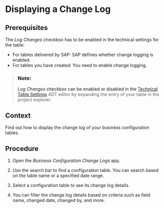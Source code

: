 <!-- loioddd9de0bb41a4ce9a91ac9102b843e83 -->

# Displaying a Change Log





<a name="loioddd9de0bb41a4ce9a91ac9102b843e83__ViewingAChangeLog_prerequisites"/>

## Prerequisites

The *Log Changes* checkbox has to be enabled in the technical settings for the table:

-   For tables delivered by SAP: SAP defines whether change logging is enabled.
-   For tables you have created: You need to enable change logging.

> ### Note:  
> *Log Changes* checkbox can be enabled or disabled in the [Technical Table Settings](https://help.sap.com/viewer/c238d694b825421f940829321ffa326a/LATEST/en-US/71709cce60c7433ba5563662ce129fe2.html) ADT editor by expanding the entry of your table in the project explorer.



<a name="loioddd9de0bb41a4ce9a91ac9102b843e83__ViewingAhangeLog_context"/>

## Context

Find out how to display the change log of your business configuration tables.



<a name="loioddd9de0bb41a4ce9a91ac9102b843e83__ViewingAChangeLog_steps"/>

## Procedure

1.  Open the *Business Configuration Change Logs* app.

2.  Use the search bar to find a configuration table. You can search based on the table name or a specified date range.

3.  Select a configuration table to see its change log details.

4.  You can filter the change log details based on criteria such as field name, changed date, changed by, and more.


